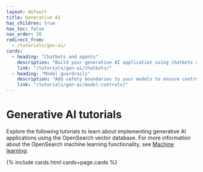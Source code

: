 ```yaml
---
layout: default
title: Generative AI
has_children: true
has_toc: false
nav_order: 30
redirect_from:
  - /tutorials/gen-ai/
cards:
  - heading: "Chatbots and agents"
    description: "Build your generative AI application using chatbots and agents"
    link: "/tutorials/gen-ai/chatbots/"
  - heading: "Model guardrails"
    description: "Add safety boundaries to your models to ensure controlled responses"
    link: "/tutorials/gen-ai/model-controls/"
---
```


# Generative AI tutorials

Explore the following tutorials to learn about implementing generative AI applications using the OpenSearch vector database. For more information about the OpenSearch machine learning functionality, see [Machine learning]({{site.url}}{{site.baseurl}}/ml-commons-plugin/).

{% include cards.html cards=page.cards %}

